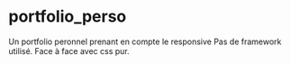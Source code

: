 # portfolio_perso
 
 Un portfolio peronnel prenant en compte le responsive 
 Pas de framework utilisé. Face à face avec css pur.

